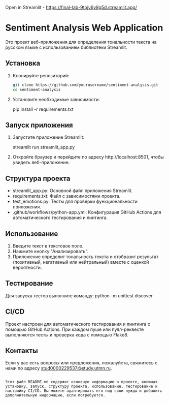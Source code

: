 Open in Streamlit - https://final-lab-9tojv6y8g5d.streamlit.app/

# Sentiment Analysis Web Application

Это проект веб-приложения для определения тональности текста на русском языке с использованием библиотеки Streamlit.

## Установка

1. Клонируйте репозиторий:
   ```bash
   git clone https://github.com/yourusername/sentiment-analysis.git
   cd sentiment-analysis
   

2. Установите необходимые зависимости:
   
   pip install -r requirements.txt
   

## Запуск приложения

1. Запустите приложение Streamlit:
   
   streamlit run streamlit_app.py
   

2. Откройте браузер и перейдите по адресу http://localhost:8501, чтобы увидеть веб-приложение.

## Структура проекта

- streamlit_app.py: Основной файл приложения Streamlit.
- requirements.txt: Файл с зависимостями проекта.
- test_emotions.py: Тесты для проверки функциональности приложения.
- .github/workflows/python-app.yml: Конфигурация GitHub Actions для автоматического тестирования и линтинга.

## Использование

1. Введите текст в текстовое поле.
2. Нажмите кнопку "Анализировать".
3. Приложение определит тональность текста и отобразит результат (позитивный, негативный или нейтральный) вместе с оценкой вероятности.

## Тестирование

Для запуска тестов выполните команду:
python -m unittest discover

## CI/CD

Проект настроен для автоматического тестирования и линтинга с помощью GitHub Actions. При каждом пуше или пулл-реквесте выполняются тесты и проверка кода с помощью Flake8.


## Контакты

Если у вас есть вопросы или предложения, пожалуйста, свяжитесь с нами по адресу stud0000229537@study.utmn.ru.
```

Этот файл README.md содержит основную информацию о проекте, включая установку, запуск, структуру проекта, использование, тестирование и настройку CI/CD. Вы можете адаптировать его под свои нужды и добавить дополнительную информацию, если потребуется.